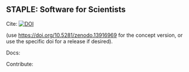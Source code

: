 ## STAPLE: Software for Scientists

Cite: [![DOI](https://zenodo.org/badge/665542257.svg)](https://doi.org/10.5281/zenodo.13916969)

(use https://doi.org/10.5281/zenodo.13916969 for the concept version, or use the specific doi for a release if desired). 

Docs:

Contribute: 
